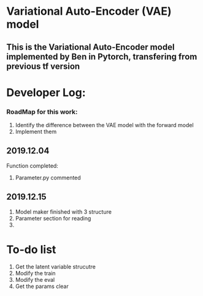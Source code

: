 # Variational Auto-Encoder (VAE) model
## This is the Variational Auto-Encoder model implemented by Ben in Pytorch, transfering from previous tf version 
# Developer Log:

### RoadMap for this work:
1. Identify the difference between the VAE model with the forward model
2. Implement them

## 2019.12.04
Function completed:
1. Parameter.py commented

## 2019.12.15
1. Model maker finished with 3 structure
2. Parameter section for reading 
3. 



# To-do list
1. Get the latent variable strucutre
2. Modify the train 
3. Modify the eval
4. Get the params clear
